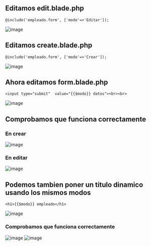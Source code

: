 ## Editamos edit.blade.php
```
@include('empleado.form', ['modo'=>'Editar']);
```
![image](https://user-images.githubusercontent.com/93767832/156929547-15b68545-5d35-4ed1-b12b-2c81762c7dd8.png)

## Editamos create.blade.php
```
@include('empleado.form', ['modo'=>'Crear']);
```
![image](https://user-images.githubusercontent.com/93767832/156929594-18da2468-2598-4ba8-b1f3-65e0abb5f9b4.png)


## Ahora editamos form.blade.php
```
<input type="submit"  value="{{$modo}} datos"><br><br>
```
![image](https://user-images.githubusercontent.com/93767832/156929748-42632302-66c8-476e-8014-5945aff6e351.png)

## Comprobamos que funciona correctamente
### En crear
![image](https://user-images.githubusercontent.com/93767832/156929775-bdd7ca03-ab15-4dab-ac18-c9c0e50229c3.png)

### En editar
![image](https://user-images.githubusercontent.com/93767832/156929790-935ffa8b-ff93-4af4-bca4-db870b17c872.png)

## Podemos tambien poner un titulo dinamico usando los mismos modos
```
<h1>{{$modo}} empleado</h1>
```
![image](https://user-images.githubusercontent.com/93767832/156929895-4e8321aa-4797-4456-8534-355d34eda8d8.png)

### Comprobamos que funciona correctamente
![image](https://user-images.githubusercontent.com/93767832/156929931-ed071d86-04b2-4e60-9efd-147363ff84c8.png)
![image](https://user-images.githubusercontent.com/93767832/156929942-3b4fa0e5-2dca-45d0-b275-b845864c4151.png)





